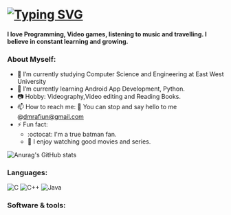 #  [![Typing SVG](https://readme-typing-svg.herokuapp.com?font=radical&color=%23F7387D&size=25&lines=Hi+there%2C+I'm+Arnab)](https://git.io/typing-svg)
#### I love Programming, Video games, listening to music and travelling. I believe in constant learning and growing. 

### About Myself:

- 🔭 I’m currently studying Computer Science and Engineering at East West University
- 🌱 I’m currently learning Android App Development, Python.
- 📷 Hobby: Videography,Video editing and Reading Books.
- 📫 How to reach me:
  :e-mail: You can stop and say hello to me @dmrafiun@gmail.com 
- ⚡ Fun fact: 
   - :octocat: I'm a true batman fan.
   -  :movie_camera: I enjoy watching good movies and series.

![Anurag's GitHub stats](https://github-readme-stats.vercel.app/api?username=dmrafiun&show_icons=true&theme=radical)

### Languages:
![C](https://img.shields.io/badge/c-%2300599C.svg?style=for-the-badge&logo=c&logoColor=white)
![C++](https://img.shields.io/badge/c++-%2300599C.svg?style=for-the-badge&logo=c%2B%2B&logoColor=white)
![Java](https://img.shields.io/badge/java-%23ED8B00.svg?style=for-the-badge&logo=java&logoColor=white)

### Software & tools:


